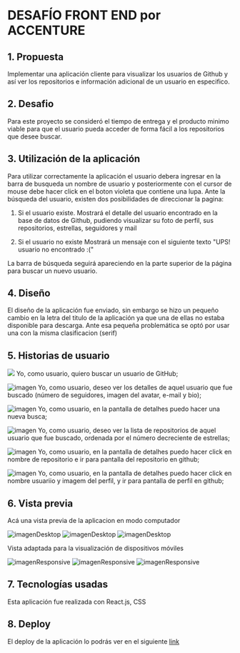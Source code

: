 # DESAFÍO FRONT END por ACCENTURE

## 1. Propuesta

Implementar una aplicación cliente para visualizar los usuarios de Github y así ver los repositorios e información
adicional de un usuario en especifico.

## 2. Desafio

Para este proyecto se consideró el tiempo de entrega y el producto minimo viable para que el usuario pueda acceder
de forma fácil a los repositorios que desee buscar.

## 3. Utilización de la aplicación

Para utilizar correctamente la aplicación el usuario debera ingresar en la barra de busqueda un nombre de usuario
y posteriormente con el cursor de mouse debe hacer click en el boton violeta que contiene una lupa. 
Ante la búsqueda del usuario, existen dos posibilidades de direccionar la pagina:

1. Si el usuario existe.
Mostrará el detalle del usuario encontrado en la base de datos de Github, pudiendo visualizar su foto de perfil, sus repositorios, estrellas, seguidores y mail

2. Si el usuario no existe
Mostrará un mensaje con el siguiente texto "UPS! usuario no encontrado :("

La barra de búsqueda seguirá apareciendo en la parte superior de la página para buscar un nuevo usuario.

## 4. Diseño

El diseño de la aplicación fue enviado, sin embargo se hizo un pequeño cambio en la letra del titulo de la aplicación
ya que una de ellas no estaba disponible para descarga. Ante esa pequeña problemática se optó por usar una con la misma clasificacion (serif)

## 5. Historias de usuario

<img src = "http://imgfz.com/i/INPoCya.png"> Yo, como usuario, quiero buscar un usuario de GitHub;

![imagen](http://imgfz.com/i/INPoCya.png) Yo, como usuario, deseo ver los detalles de aquel usuario que fue buscado (número de seguidores, imagen del avatar, e-mail y bio);

![imagen](http://imgfz.com/i/INPoCya.png) Yo, como usuario, en la pantalla de detalhes puedo hacer una nueva busca;

![imagen](http://imgfz.com/i/INPoCya.png) Yo, como usuario, deseo ver la lista de repositorios de aquel usuario que fue buscado, ordenada por el número decreciente de estrellas;

![imagen](http://imgfz.com/i/INPoCya.png) Yo, como usuario, en la pantalla de detalhes puedo hacer click en nombre de repositorio e ir para pantalla del repositorio en github;

![imagen](http://imgfz.com/i/INPoCya.png) Yo, como usuario, en la pantalla de detalhes puedo hacer click en nombre usuariio y imagem del perfil, y ir para pantalla de perfil en github;

## 6. Vista previa

Acá una vista previa de la aplicacion en modo computador

![imagenDesktop](/src/img/home.jpg)
![imagenDesktop](/src/img/resultdesk.jpg)
![imagenDesktop](/src/img/notfoundDesk.jpg)

Vista adaptada para la visualización de dispositivos móviles

![imagenResponsive](/src/img/homeresponsive.jpg)
![imagenResponsive](/src/img/resultresponsive.jpg)
![imagenResponsive](/src/img/notfoundresponsive.jpg)


## 7. Tecnologías usadas

Esta aplicación fue realizada con React.js, CSS

## 8. Deploy

El deploy de la aplicación lo podrás ver en el siguiente [link](https://)


